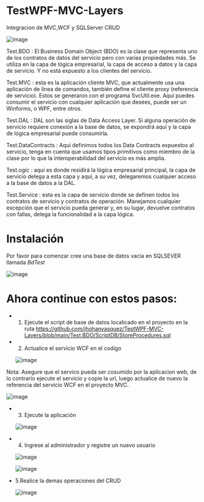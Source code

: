 # TestWPF-MVC-Layers
 Integracion de MVC,WCF y SQLServer CRUD
 
 ![image](https://user-images.githubusercontent.com/36570532/114339504-07126380-9b1b-11eb-894e-bed169abf616.png)
 
 Test.BDO : El Business Domain Object (BDO) es la clase que representa uno de los contratos de datos del servicio pero con varias propiedades más. Se utiliza en la capa de lógica empresarial, la capa de acceso a datos y la capa de servicio. Y no está expuesto a los clientes del servicio.

Test.MVC : esta es la aplicación cliente MVC, que actualmente usa una aplicación de línea de comandos, también define el cliente proxy (referencia de servicio). Estos se generaron con el programa SvcUtil.exe. Aquí puedes consumir el servicio con cualquier aplicación que desees, puede ser un Winforms, o WPF, entre otros.

Test.DAL : DAL son las siglas de Data Access Layer. Si alguna operación de servicio requiere conexión a la base de datos, se expondrá aquí y la capa de lógica empresarial puede consumirla.

Test.DataContracts : Aquí definimos todos los Data Contracts expuestos al servicio, tenga en cuenta que usamos tipos primitivos como miembro de la clase por lo que la interoperabilidad del servicio es más amplia.

Test.ogic : aquí es donde residirá la lógica empresarial principal, la capa de servicio delega a esta capa y aquí, a su vez, delegaremos cualquier acceso a la base de datos a la DAL.

Test.Service : esta es la capa de servicio donde se definen todos los contratos de servicio y contratos de operación. Manejamos cualquier excepción que el servicio pueda generar y, en su lugar, devuelve contratos con fallas, delega la funcionalidad a la capa lógica.
 
# Instalación
 
 Por favor para comenzar cree una base de datos vacia en SQLSEVER llamada *BdTest*
 
 ![image](https://user-images.githubusercontent.com/36570532/114338948-c2d29380-9b19-11eb-909b-1ff81eb824a7.png)

# Ahora continue con estos pasos:
 
 * 1. Ejecute el script de base de datos localicado en el proyecto en la ruta https://github.com/jhohanvasquez/TestWPF-MVC-Layers/blob/main/Test.BDO/ScriptDB/StoreProcedures.sql
* 2. Actualice el servicio WCF en el codigo
  
  ![image](https://user-images.githubusercontent.com/36570532/114334291-e4c71880-9b0f-11eb-86f9-072782101b7c.png)
  
Nota: Asegure que el servico pueda ser cosumido por la aplicacion web, de lo contrario ejecute el servicio y copie la url, luego actualice de nuevo la referencia del servicio WCF en el proyecto MVC.

  ![image](https://user-images.githubusercontent.com/36570532/114334463-38396680-9b10-11eb-80e8-240156b5cd8f.png)

* 3. Ejecute la aplicación 

  ![image](https://user-images.githubusercontent.com/36570532/114334568-6dde4f80-9b10-11eb-8f1a-533eb09cf556.png)
  
* 4. Ingrese al administrador y registre un nuevo usuario

  ![image](https://user-images.githubusercontent.com/36570532/114334646-a1b97500-9b10-11eb-9b27-ded5053196f6.png)

   ![image](https://user-images.githubusercontent.com/36570532/114335091-9a469b80-9b11-11eb-9114-5d788d82946f.png)
   
* 5.Realice la demas operaciones del CRUD
   
   ![image](https://user-images.githubusercontent.com/36570532/114402620-a0686680-9b69-11eb-8679-6826bede7fe2.png)



